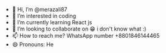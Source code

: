 - 👋 Hi, I’m @merazali87
- 👀 I’m interested in coding
- 🌱 I’m currently learning React js
- 💞️ I’m looking to collaborate on 😁 i don't know what :)
- 📫 How to reach me? WhatsApp number +8801846144465
- 😄 Pronouns: He


<!---
merazali87/merazali87 is a ✨ special ✨ repository because its `README.md` (this file) appears on your GitHub profile.
You can click the Preview link to take a look at your changes.
--->
